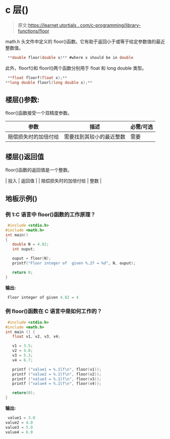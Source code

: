 # c 层()

> 原文:[https://learnet utortials . com/c-programming/library-functions/floor](https://learnetutorials.com/c-programming/library-functions/floor)

math.h 头文件中定义的 floor()函数。它有助于返回小于或等于给定参数值的最近整数值。

```c
 **double floor(double x)** #where x should be in double 

```

此外，floorf()和 floorl()两个函数分别用于 float 和 long double 类型。

```c
 **float floorf(float x);** 
**long double floorl(long double x);** 

```

## 楼层()参数:

floor()函数接受一个双精度参数。

| 参数 | 描述 | 必需/可选 |
| --- | --- | --- |
| 赔偿损失时的加倍付给 | 需要找到其较小的最近整数 | 需要 |

## 楼层()返回值

floor()函数的返回值是一个整数。

| 投入 | 返回值 |
| 赔偿损失时的加倍付给 | 整数 |

## 地板示例()

### 例 1:C 语言中 floor()函数的工作原理？

```c
 #include <stdio.h>
#include <math.h>
int main()
{
   double N = 4.82;
   int ouput;

   ouput = floor(N);
   printf("Floor integer of  given %.2f = %d", N, ouput);

   return 0;
} 

```

**输出:**

```c
 Floor integer of given 4.82 = 4 
```

### 例 floor()函数在 C 语言中是如何工作的？

```c
 #include <stdio.h>
#include <math.h>
int main () {
   float v1, v2, v3, v4;

   v1 = 3.5;
   v2 = 4.8;
   v3 = 5.3;
   v4 = 6.7;

   printf ("value1 = %.1lf\n", floor(v1));
   printf ("value2 = %.1lf\n", floor(v2));
   printf ("value3 = %.1lf\n", floor(v3));
   printf ("value4 = %.1lf\n", floor(v4));

   return(0);
} 

```

**输出:**

```c
 value1 = 3.0
value2 = 4.0
value3 = 5.0
value4 = 6.0 
```